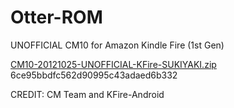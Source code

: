 Otter-ROM
=========

UNOFFICIAL CM10 for Amazon Kindle Fire (1st Gen)

<a href="http://www.mediafire.com/download.php?c9ec3ik8jxnl7ns" target="_blank">CM10-20121025-UNOFFICIAL-KFire-SUKIYAKI.zip</a><br>
6ce95bbdfc562d90995c43adaed6b332

CREDIT: CM Team and KFire-Android